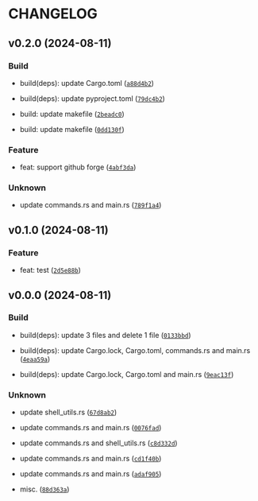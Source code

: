 # CHANGELOG

## v0.2.0 (2024-08-11)

### Build

* build(deps): update Cargo.toml ([`a88d4b2`](https://github.com/MartinBernstorff/lumberkid-rs/commit/a88d4b2332c294b5705f2c6e2f8871ffb45f7e43))

* build(deps): update pyproject.toml ([`79dc4b2`](https://github.com/MartinBernstorff/lumberkid-rs/commit/79dc4b2fde8e20b7cece728faa00a8f00ea7eaed))

* build: update makefile ([`2beadc0`](https://github.com/MartinBernstorff/lumberkid-rs/commit/2beadc01a8fff704c7442a19743d4e3a3eb047e3))

* build: update makefile ([`0dd130f`](https://github.com/MartinBernstorff/lumberkid-rs/commit/0dd130f304208c293f7fdf1c441bac6465213f5b))

### Feature

* feat: support github forge ([`4abf3da`](https://github.com/MartinBernstorff/lumberkid-rs/commit/4abf3daa019062f74bca585679e6f09eb25874c9))

### Unknown

* update commands.rs and main.rs ([`789f1a4`](https://github.com/MartinBernstorff/lumberkid-rs/commit/789f1a40162ade6985438e57103a6ff8fc1070c0))

## v0.1.0 (2024-08-11)

### Feature

* feat: test ([`2d5e88b`](https://github.com/MartinBernstorff/lumberkid-rs/commit/2d5e88b583dbfcd6aa34ba5fced426fd66419483))

## v0.0.0 (2024-08-11)

### Build

* build(deps): update 3 files and delete 1 file ([`0133bbd`](https://github.com/MartinBernstorff/lumberkid-rs/commit/0133bbd3081c858b442b026194273bd41d77f415))

* build(deps): update Cargo.lock, Cargo.toml, commands.rs and main.rs ([`4eaa59a`](https://github.com/MartinBernstorff/lumberkid-rs/commit/4eaa59a0d6249ffbba7a622185e20a00c70e7236))

* build(deps): update Cargo.lock, Cargo.toml and main.rs ([`9eac13f`](https://github.com/MartinBernstorff/lumberkid-rs/commit/9eac13f030dca7f3028a9c5e33f28ba75d2bfe5d))

### Unknown

* update shell_utils.rs ([`67d8ab2`](https://github.com/MartinBernstorff/lumberkid-rs/commit/67d8ab22939f1839090ad1084425e28ced667126))

* update commands.rs and main.rs ([`0076fad`](https://github.com/MartinBernstorff/lumberkid-rs/commit/0076fad1c5b1f3d759ec85e08c66bae903988bbe))

* update commands.rs and shell_utils.rs ([`c8d332d`](https://github.com/MartinBernstorff/lumberkid-rs/commit/c8d332dd8ad66b6992cc335f9205e6e2f24643ff))

* update commands.rs and main.rs ([`cd1f40b`](https://github.com/MartinBernstorff/lumberkid-rs/commit/cd1f40b973eff035507e9b7eb0d5d562edec47ee))

* update commands.rs and main.rs ([`adaf905`](https://github.com/MartinBernstorff/lumberkid-rs/commit/adaf9057373a543f6a1496f0bb5e9dfe9bf7d5f0))

* misc. ([`88d363a`](https://github.com/MartinBernstorff/lumberkid-rs/commit/88d363a6a98732e24325c1a866a627a37f8e1a13))
